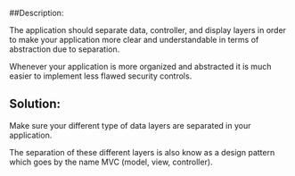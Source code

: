 ##Description:

The application should separate data, controller, and display layers in order to make your
application more clear and understandable in terms of abstraction due to separation.

Whenever your application is more organized and abstracted it is much easier to implement
less flawed security controls.

## Solution:

Make sure your different type of data layers are separated in your application.

The separation of these different layers is also know as a design pattern which goes
by the name MVC (model, view, controller).
